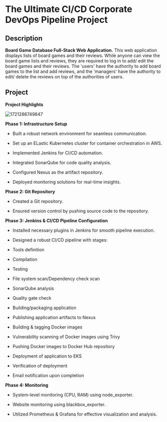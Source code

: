 # The Ultimate CI/CD Corporate DevOps Pipeline Project

## Description

**Board Game Database Full-Stack Web Application.**
This web application displays lists of board games and their reviews. While anyone can view the board game lists and reviews, they are required to log in to add/ edit the board games and their reviews. The 'users' have the authority to add board games to the list and add reviews, and the 'managers' have the authority to edit/ delete the reviews on top of the authorities of users.  

## Project
**Project Highlights** 

![1721286749847](https://github.com/user-attachments/assets/5bc34f85-5e30-4013-894c-7b14adc4007a)




**Phase 1: Infrastructure Setup**

- Built a robust network environment for seamless communication.

- Set up an ELastic Kubernetes cluster for container orchestration in AWS.

- Implemented Jenkins for CI/CD automation.

- Integrated SonarQube for code quality analysis.

- Configured Nexus as the artifact repository.

- Deployed monitoring solutions for real-time insights.



**Phase 2:  Git Repository**

- Created a  Git repository.

- Ensured version control by pushing source code to the repository.



**Phase 3: Jenkins & CI/CD Pipeline Configuration**

- Installed necessary plugins in Jenkins for smooth pipeline execution.

- Designed a robust CI/CD pipeline with stages:

 - Tools definition

 - Compilation

 - Testing

 - File system scan/Dependency check scan

 - SonarQube analysis

 - Quality gate check

 - Building/packaging application

 - Publishing application artifacts to Nexus

 - Building & tagging Docker images

 - Vulnerability scanning of Docker images using Trivy

 - Pushing Docker images to Docker Hub repository

 - Deployment of application to EKS

 - Verification of deployment

 - Email notification upon completion



**Phase 4: Monitoring**

- System-level monitoring (CPU, RAM) using node_exporter.

- Website monitoring using blackbox_exporter.

- Utilized Prometheus & Grafana for effective visualization and analysis.

